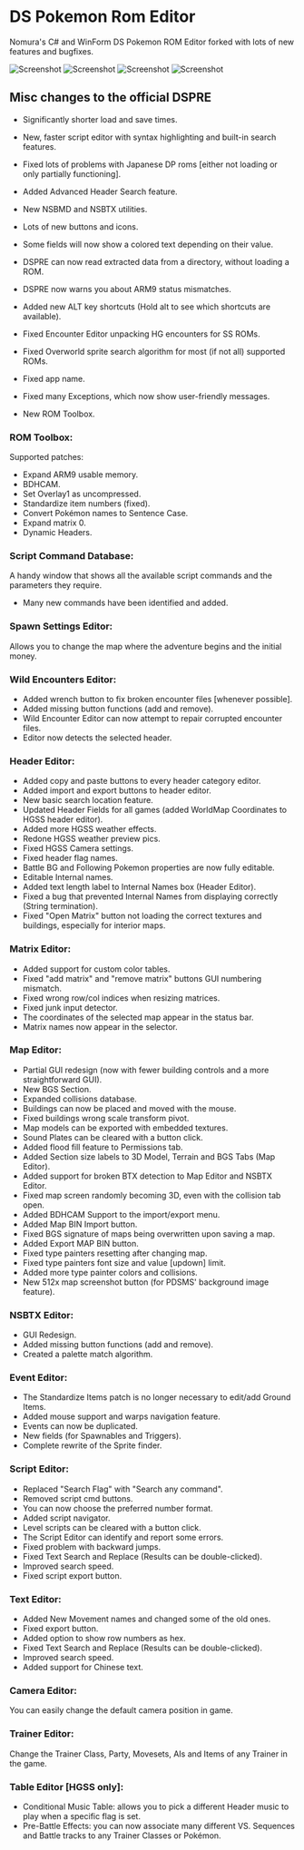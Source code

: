 # DS Pokemon Rom Editor

Nomura's C# and WinForm DS Pokemon ROM Editor forked with lots of new features and bugfixes.

![Screenshot](aDSPRE_140.png)
![Screenshot](bDSPRE_140.png)
![Screenshot](cDSPRE_140.png)
![Screenshot](dDSPRE_140.png)

## Misc changes to the official DSPRE
- Significantly shorter load and save times.
- New, faster script editor with syntax highlighting and built-in search features.
- Fixed lots of problems with Japanese DP roms [either not loading or only partially functioning].

- Added Advanced Header Search feature.
- New NSBMD and NSBTX utilities.
- Lots of new buttons and icons.
- Some fields will now show a colored text depending on their value.
- DSPRE can now read extracted data from a directory, without loading a ROM.
- DSPRE now warns you about ARM9 status mismatches.
- Added new ALT key shortcuts (Hold alt to see which shortcuts are available).
- Fixed Encounter Editor unpacking HG encounters for SS ROMs.
- Fixed Overworld sprite search algorithm for most (if not all) supported ROMs.
- Fixed app name.
- Fixed many Exceptions, which now show user-friendly messages.
- New ROM Toolbox.

### ROM Toolbox:
Supported patches:
- Expand ARM9 usable memory.
- BDHCAM.
- Set Overlay1 as uncompressed.
- Standardize item numbers (fixed).
- Convert Pokémon names to Sentence Case.
- Expand matrix 0.
- Dynamic Headers.

### Script Command Database:
A handy window that shows all the available script commands and the parameters they require.
- Many new commands have been identified and added.

### Spawn Settings Editor:
Allows you to change the map where the adventure begins and the initial money.

### Wild Encounters Editor:
- Added wrench button to fix broken encounter files [whenever possible].
- Added missing button functions (add and remove).
- Wild Encounter Editor can now attempt to repair corrupted encounter files.
- Editor now detects the selected header.

### Header Editor:
- Added copy and paste buttons to every header category editor.
- Added import and export buttons to header editor.
- New basic search location feature.
- Updated Header Fields for all games (added WorldMap Coordinates to HGSS header editor).
- Added more HGSS weather effects.
- Redone HGSS weather preview pics.
- Fixed HGSS Camera settings. 
- Fixed header flag names.
- Battle BG and Following Pokemon properties are now fully editable.
- Editable Internal names.
- Added text length label to Internal Names box (Header Editor).
- Fixed a bug that prevented Internal Names from displaying correctly (String termination).
- Fixed "Open Matrix" button not loading the correct textures and buildings, especially for interior maps.

### Matrix Editor:
- Added support for custom color tables.
- Fixed "add matrix" and "remove matrix" buttons GUI numbering mismatch.
- Fixed wrong row/col indices when resizing matrices.
- Fixed junk input detector.
- The coordinates of the selected map appear in the status bar.
- Matrix names now appear in the selector.

### Map Editor:
- Partial GUI redesign (now with fewer building controls and a more straightforward GUI).
- New BGS Section.
- Expanded collisions database.
- Buildings can now be placed and moved with the mouse.
- Fixed buildings wrong scale transform pivot.
- Map models can be exported with embedded textures.
- Sound Plates can be cleared with a button click.
- Added flood fill feature to Permissions tab.
- Added Section size labels to 3D Model, Terrain and BGS Tabs (Map Editor).
- Added support for broken BTX detection to Map Editor and NSBTX Editor.
- Fixed map screen randomly becoming 3D, even with the collision tab open.
- Added BDHCAM Support to the import/export menu.
- Added Map BIN Import button.
- Fixed BGS signature of maps being overwritten upon saving a map.
- Added Export MAP BIN button.
- Fixed type painters resetting after changing map.
- Fixed type painters font size and value [updown] limit.
- Added more type painter colors and collisions.
- New 512x map screenshot button (for PDSMS' background image feature).

### NSBTX Editor:
- GUI Redesign.
- Added missing button functions (add and remove).
- Created a palette match algorithm.

### Event Editor:
- The Standardize Items patch is no longer necessary to edit/add Ground Items.
- Added mouse support and warps navigation feature.
- Events can now be duplicated.
- New fields (for Spawnables and Triggers).
- Complete rewrite of the Sprite finder.

### Script Editor:
- Replaced "Search Flag" with "Search any command".
- Removed script cmd buttons.
- You can now choose the preferred number format.
- Added script navigator.
- Level scripts can be cleared with a button click.
- The Script Editor can identify and report some errors.
- Fixed problem with backward jumps.
- Fixed Text Search and Replace (Results can be double-clicked).
- Improved search speed.
- Fixed script export button.

### Text Editor:
- Added New Movement names and changed some of the old ones.
- Fixed export button.
- Added option to show row numbers as hex.
- Fixed Text Search and Replace (Results can be double-clicked).
- Improved search speed.
- Added support for Chinese text.

### Camera Editor:
You can easily change the default camera position in game.

### Trainer Editor:
Change the Trainer Class, Party, Movesets, AIs and Items of any Trainer in the game.

### Table Editor [HGSS only]:
- Conditional Music Table: allows you to pick a different Header music to play when a specific flag is set.
- Pre-Battle Effects: you can now associate many different VS. Sequences and Battle tracks to any Trainer Classes or Pokémon.